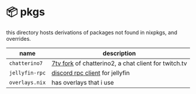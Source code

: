 # :package: pkgs

this directory hosts derivations of packages not found in nixpkgs, and overrides.

| name           | description                                                                                    |
| -------------- | ---------------------------------------------------------------------------------------------- |
| `chatterino7`  | [7tv fork](https://github.com/SevenTV/chatterino7) of chatterino2, a chat client for twitch.tv |
| `jellyfin-rpc` | [discord rpc client](https://github.com/Radiicall/jellyfin-rpc) for jellyfin                   |
| `overlays.nix` | has overlays that i use                                                                        |
